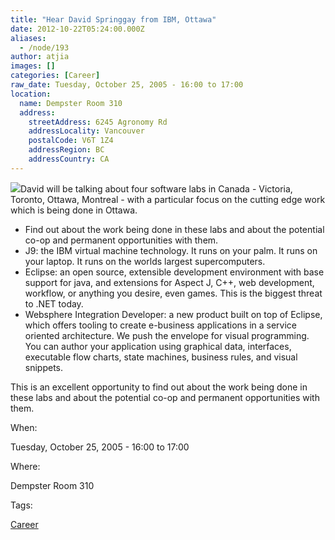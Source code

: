 ```yaml
---
title: "Hear David Springgay from IBM, Ottawa"
date: 2012-10-22T05:24:00.000Z
aliases:
  - /node/193
author: atjia
images: []
categories: [Career]
raw_date: Tuesday, October 25, 2005 - 16:00 to 17:00
location:
  name: Dempster Room 310
  address:
    streetAddress: 6245 Agronomy Rd
    addressLocality: Vancouver
    postalCode: V6T 1Z4
    addressRegion: BC
    addressCountry: CA
---
```


![](/files/ibm%20logo.jpg)David will be talking about four software labs in Canada - Victoria, Toronto, Ottawa, Montreal - with a particular focus on the cutting edge work which is being done in Ottawa.

*   Find out about the work being done in these labs and about the potential co-op and permanent opportunities with them.
*   J9: the IBM virtual machine technology. It runs on your palm. It runs on your laptop. It runs on the worlds largest supercomputers.
*   Eclipse: an open source, extensible development environment with base support for java, and extensions for Aspect J, C++, web development, workflow, or anything you desire, even games. This is the biggest threat to .NET today.
*   Websphere Integration Developer: a new product built on top of Eclipse, which offers tooling to create e-business applications in a service oriented architecture. We push the envelope for visual programming. You can author your application using graphical data, interfaces, executable flow charts, state machines, business rules, and visual snippets.

This is an excellent opportunity to find out about the work being done in these labs and about the potential co-op and permanent opportunities with them.

When: 

Tuesday, October 25, 2005 - 16:00 to 17:00

Where: 

Dempster Room 310

Tags: 

[Career](/career)

